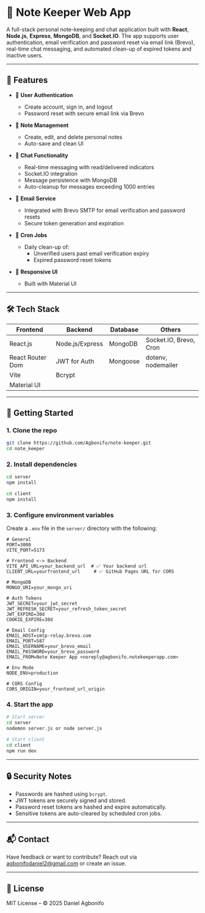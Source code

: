 # 📝 Note Keeper Web App

A full-stack personal note-keeping and chat application built with **React**, **Node.js**, **Express**, **MongoDB**, and **Socket.IO**. The app supports user authentication, email verification and password reset via email link (Brevo), real-time chat messaging, and automated clean-up of expired tokens and inactive users.

---

## 🔧 Features

- 🔐 **User Authentication**
  - Create account, sign in, and logout
  - Password reset with secure email link via Brevo

- 🧠 **Note Management**
  - Create, edit, and delete personal notes
  - Auto-save and clean UI

- 💬 **Chat Functionality**
  - Real-time messaging with read/delivered indicators
  - Socket.IO integration
  - Message persistence with MongoDB
  - Auto-cleanup for messages exceeding 1000 entries

- 📧 **Email Service**
  - Integrated with Brevo SMTP for email verification and password resets
  - Secure token generation and expiration

- 🧹 **Cron Jobs**
  - Daily clean-up of:
    - Unverified users past email verification expiry
    - Expired password reset tokens

- 🎨 **Responsive UI**
  - Built with Material UI

---

## 🛠️ Tech Stack

| Frontend          | Backend          | Database | Others                   |
|-------------------|------------------|----------|--------------------------|
| React.js          | Node.js/Express  | MongoDB  | Socket.IO, Brevo, Cron   |
| React Router Dom  | JWT for Auth     | Mongoose | dotenv, nodemailer       |
| Vite              | Bcrypt           |          |                          |
| Material UI       |                  |          |                          |

---

## 🚀 Getting Started

### 1. Clone the repo

```bash
git clone https://github.com/Agbonifo/note-keeper.git
cd note_keeper
```

### 2. Install dependencies

```bash
cd server
npm install

cd client
npm install
```

### 3. Configure environment variables

Create a `.env` file in the `server/` directory with the following:

```env
# General
PORT=3000
VITE_PORT=5173

# Frontend <-> Backend
VITE_API_URL=your_backend_url  # ✅ Your backend url
CLIENT_URL=yourfrontend_url     # ✅ GitHub Pages URL for CORS

# MongoDB
MONGO_URI=your_mongo_uri

# Auth Tokens
JWT_SECRET=your_jwt_secret
JWT_REFRESH_SECRET=your_refresh_token_secret
JWT_EXPIRE=30d
COOKIE_EXPIRE=30d

# Email Config
EMAIL_HOST=smtp-relay.brevo.com
EMAIL_PORT=587
EMAIL_USERNAME=your_brevo_email
EMAIL_PASSWORD=your_brevo_password
EMAIL_FROM=Note Keeper App <noreply@agbonifo.notekeeperapp.com>

# Env Mode
NODE_ENV=production

# CORS Config
CORS_ORIGIN=your_frontend_url_origin

```

### 4. Start the app

```bash
# Start server
cd server
nodemon server.js or node server.js

# Start client
cd client
npm run dev
```

---

## 🔒 Security Notes

- Passwords are hashed using `bcrypt`.
- JWT tokens are securely signed and stored.
- Password reset tokens are hashed and expire automatically.
- Sensitive tokens are auto-cleared by scheduled cron jobs.

---

## 📬 Contact

Have feedback or want to contribute? Reach out via agbonifodaniel2@gmail.com or create an issue.

---

## 📄 License

MIT License – © 2025 Daniel Agbonifo


